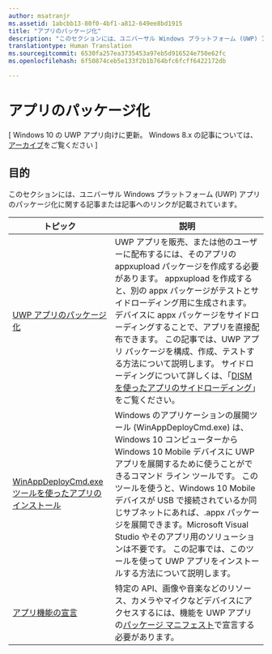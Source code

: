 ```yaml
---
author: msatranjr
ms.assetid: 1abcbb13-80f0-4bf1-a812-649ee8bd1915
title: "アプリのパッケージ化"
description: "このセクションには、ユニバーサル Windows プラットフォーム (UWP) アプリのパッケージ化に関する記事または記事へのリンクが記載されています。"
translationtype: Human Translation
ms.sourcegitcommit: 6530fa257ea3735453a97eb5d916524e750e62fc
ms.openlocfilehash: 6f50874ceb5e133f2b1b764bfc6fcff6422172db

---
```

# アプリのパッケージ化

\[ Windows 10 の UWP アプリ向けに更新。 Windows 8.x の記事については、[アーカイブ](http://go.microsoft.com/fwlink/p/?linkid=619132)をご覧ください \]

## 目的

このセクションには、ユニバーサル Windows プラットフォーム (UWP) アプリのパッケージ化に関する記事または記事へのリンクが記載されています。

| トピック | 説明 |
|-------|-------------|
| [UWP アプリのパッケージ化](packaging-uwp-apps.md) | UWP アプリを販売、または他のユーザーに配布するには、そのアプリの appxupload パッケージを作成する必要があります。 appxupload を作成すると、別の appx パッケージがテストとサイドローディング用に生成されます。 デバイスに appx パッケージをサイドローディングすることで、アプリを直接配布できます。 この記事では、UWP アプリ パッケージを構成、作成、テストする方法について説明します。 サイドローディングについて詳しくは、「[DISM を使ったアプリのサイドローディング](http://go.microsoft.com/fwlink/?LinkID=231020)」をご覧ください。 |
| [WinAppDeployCmd.exe ツールを使ったアプリのインストール](install-universal-windows-apps-with-the-winappdeploycmd-tool.md) | Windows のアプリケーションの展開ツール (WinAppDeployCmd.exe) は、Windows 10 コンピューターから Windows 10 Mobile デバイスに UWP アプリを展開するために使うことができるコマンド ライン ツールです。 このツールを使うと、Windows 10 Mobile デバイスが USB で接続されているか同じサブネットにあれば、.appx パッケージを展開できます。Microsoft Visual Studio やそのアプリ用のソリューションは不要です。 この記事では、このツールを使って UWP アプリをインストールする方法について説明します。 |
| [アプリ機能の宣言](app-capability-declarations.md) | 特定の API、画像や音楽などのリソース、カメラやマイクなどデバイスにアクセスするには、機能を UWP アプリの[パッケージ マニフェスト](https://msdn.microsoft.com/library/windows/apps/BR211474)で宣言する必要があります。 |
 




<!--HONumber=Jun16_HO4-->


